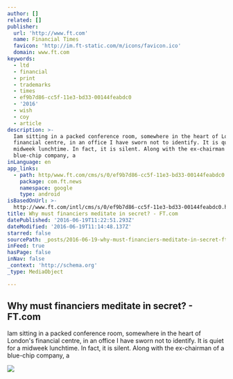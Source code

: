 ```yaml
---
author: []
related: []
publisher:
  url: 'http://www.ft.com'
  name: Financial Times
  favicon: 'http://im.ft-static.com/m/icons/favicon.ico'
  domain: www.ft.com
keywords:
  - ltd
  - financial
  - print
  - trademarks
  - times
  - ef9b7d86-cc5f-11e3-bd33-00144feabdc0
  - '2016'
  - wish
  - coy
  - article
description: >-
  Iam sitting in a packed conference room, somewhere in the heart of London's
  financial centre, in an office I have sworn not to identify. It is quiet for a
  midweek lunchtime. In fact, it is silent. Along with the ex-chairman of a
  blue-chip company, a
inLanguage: en
app_links:
  - path: http/www.ft.com/cms/s/0/ef9b7d86-cc5f-11e3-bd33-00144feabdc0.html
    package: com.ft.news
    namespace: google
    type: android
isBasedOnUrl: >-
  http://www.ft.com/intl/cms/s/0/ef9b7d86-cc5f-11e3-bd33-00144feabdc0.html?siteedition=intl#axzz3EbZ324nS
title: Why must financiers meditate in secret? - FT.com
datePublished: '2016-06-19T11:22:51.293Z'
dateModified: '2016-06-19T11:14:48.137Z'
starred: false
sourcePath: _posts/2016-06-19-why-must-financiers-meditate-in-secret-ftcom.md
inFeed: true
hasPage: false
inNav: false
_context: 'http://schema.org'
_type: MediaObject

---
```

<article style=""><h1>Why must financiers meditate in secret? - FT.com</h1><p>Iam sitting in a packed conference room, somewhere in the heart of London's financial centre, in an office I have sworn not to identify. It is quiet for a midweek lunchtime. In fact, it is silent. Along with the ex-chairman of a blue-chip company, a</p><img src="http://im.ft-static.com/m/img/social/og-ft-logo-large.png" /></article>